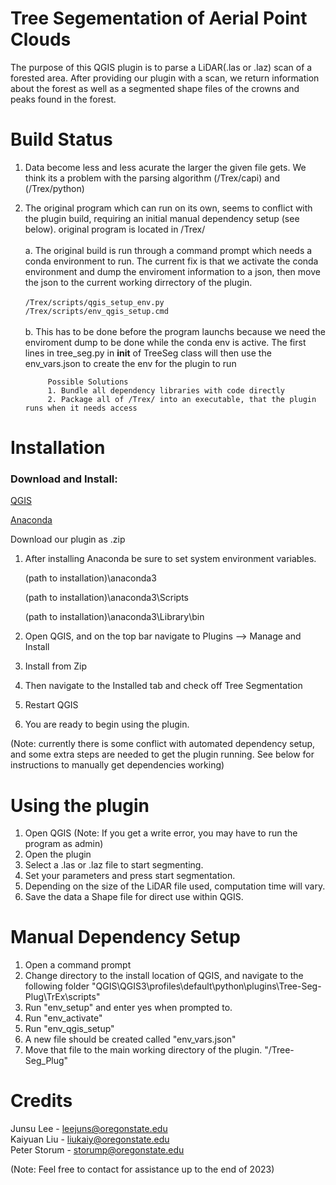 # Tree Segementation of Aerial Point Clouds

The purpose of this QGIS plugin is to parse a LiDAR(.las or .laz) scan of a forested area. After providing our plugin with a scan, we return information about the forest as well as a segmented shape files of the crowns and peaks found in the forest.

# Build Status

1. Data become less and less acurate the larger the given file gets. We think its a problem with the parsing algorithm (/Trex/capi) and (/Trex/python)<br>
2. The original program which can run on its own, seems to conflict with the plugin build, requiring an initial manual dependency setup (see below). original program is located in /Trex/<br><br>
            a. The original build is run through a command prompt which needs a conda environment to run. The current fix is that we activate the conda environment and dump the enviroment information to a json, then move the json to the current working dirrectory of the plugin.<br>  
            `/Trex/scripts/qgis_setup_env.py`<br>
            `/Trex/scripts/env_qgis_setup.cmd`<br><br>
      b. This has to be done before the program launchs because we need the enviroment dump to be done while the conda env is active. The first lines in tree_seg.py in __init__ of TreeSeg class will then use the env_vars.json to create the env for the plugin to run
      
            Possible Solutions
            1. Bundle all dependency libraries with code directly
            2. Package all of /Trex/ into an executable, that the plugin runs when it needs access

# Installation

<h3> Download and Install:</h3>

[QGIS](https://www.qgis.org/en/site/)

[Anaconda](https://www.anaconda.com/)

Download our plugin as .zip

1. After installing Anaconda be sure to set system environment variables.

    (path to installation)\anaconda3

    (path to installation)\anaconda3\Scripts

    (path to installation)\anaconda3\Library\bin



2. Open QGIS, and on the top bar navigate to Plugins --> Manage and Install

3. Install from Zip

4. Then navigate to the Installed tab and check off Tree Segmentation

5. Restart QGIS

6. You are ready to begin using the plugin.

(Note: currently there is some conflict with automated dependency setup, and some extra steps are needed to get the plugin running. See below for instructions to manually get dependencies working)

# Using the plugin

1. Open QGIS (Note: If you get a write error, you may have to run the program as admin)
2. Open the plugin
3. Select a .las or .laz file to start segmenting.
4. Set your parameters and press start segmentation.
5. Depending on the size of the LiDAR file used, computation time will vary.
6. Save the data a Shape file for direct use within QGIS.


# Manual Dependency Setup
1. Open a command prompt
2. Change directory to the install location of QGIS, and navigate to the following folder "QGIS\QGIS3\profiles\default\python\plugins\Tree-Seg-Plug\TrEx\scripts"
3. Run "env_setup" and enter yes when prompted to.
4. Run "env_activate"
5. Run "env_qgis_setup"
6. A new file should be created called "env_vars.json"
7. Move that file to the main working directory of the plugin. "/Tree-Seg_Plug"

# Credits
Junsu Lee - leejuns@oregonstate.edu<br>
Kaiyuan Liu - liukaiy@oregonstate.edu<br>
Peter Storum - storump@oregonstate.edu<br>

(Note: Feel free to contact for assistance up to the end of 2023)
